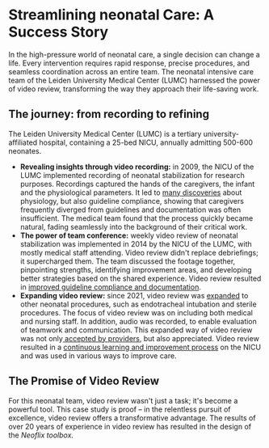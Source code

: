 # Streamlining neonatal Care: A Success Story

In the high-pressure world of neonatal care, a single decision can change a life. Every intervention requires rapid response, precise procedures, and seamless coordination across an entire team. The neonatal intensive care team of the Leiden University Medical Center (LUMC) harnessed the power of video review, transforming the way they approach their life-saving work.

## **The journey: from recording to refining**

The Leiden University Medical Center (LUMC) is a tertiary university-affiliated hospital, containing a 25-bed NICU, annually admitting 500-600 neonates.

* **Revealing insights through video recording:** in 2009, the NICU of the LUMC implemented recording of neonatal stabilization for research purposes. Recordings captured the hands of the caregivers, the infant and the physiological parameters. It led to [many discoveries](https://app.gitbook.com/s/MdMcavmFWyJ3gxr9PXYq/summaries-articles/artikelen-eerder-van-onze-afdeling) about physiology, but also guideline compliance, showing that caregivers frequently diverged from guidelines and documentation was often insufficient. The medical team found that the process quickly became natural, fading seamlessly into the background of their critical work.
* **The power of team conference:** weekly video review of neonatal stabilization was implemented in 2014 by the NICU of the LUMC, with mostly medical staff attending. Video review didn't replace debriefings; it supercharged them. The team discussed the footage together, pinpointing strengths, identifying improvement areas, and developing better strategies based on the shared experience. Video review resulted in [improved guideline compliance and documentation](https://app.gitbook.com/s/MdMcavmFWyJ3gxr9PXYq/summaries-articles/artikelen-eerder-van-onze-afdeling).
* **Expanding video review:** since 2021, video review was [expanded](../../level-1-fundamentals/1.-preproduction/1.9-learning-from-success-stories.md) to other neonatal procedures, such as endotracheal intubation and sterile procedures. The focus of video review was on including both medical and nursing staff. In addition, audio was recorded, to enable evaluation of teamwork and communication. This expanded way of video review was not only[ accepted by providers](https://app.gitbook.com/s/MdMcavmFWyJ3gxr9PXYq/summaries-articles/3.-providers-perspective), but also appreciated. Video review resulted in a [continuous learning and improvement process](https://app.gitbook.com/s/MdMcavmFWyJ3gxr9PXYq/summaries-articles/4.-record-reflect-and-refine) on the NICU and was used in various ways to improve care.&#x20;

## **The Promise of Video Review**

For this neonatal team, video review wasn't just a task; it's become a powerful tool. This case study is proof – in the relentless pursuit of excellence, video review offers a transformative advantage. The results of over 20 years of experience in video review has resulted in the design of the _Neoflix toolbox._

##
